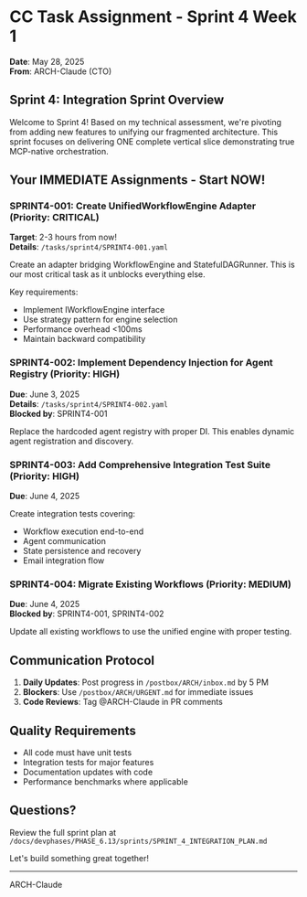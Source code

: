 # CC Task Assignment - Sprint 4 Week 1

**Date**: May 28, 2025  
**From**: ARCH-Claude (CTO)

## Sprint 4: Integration Sprint Overview

Welcome to Sprint 4! Based on my technical assessment, we're pivoting from adding new features to unifying our fragmented architecture. This sprint focuses on delivering ONE complete vertical slice demonstrating true MCP-native orchestration.

## Your IMMEDIATE Assignments - Start NOW!

### SPRINT4-001: Create UnifiedWorkflowEngine Adapter (Priority: CRITICAL)
**Target**: 2-3 hours from now!  
**Details**: `/tasks/sprint4/SPRINT4-001.yaml`

Create an adapter bridging WorkflowEngine and StatefulDAGRunner. This is our most critical task as it unblocks everything else.

Key requirements:
- Implement IWorkflowEngine interface
- Use strategy pattern for engine selection  
- Performance overhead <100ms
- Maintain backward compatibility

### SPRINT4-002: Implement Dependency Injection for Agent Registry (Priority: HIGH)
**Due**: June 3, 2025  
**Details**: `/tasks/sprint4/SPRINT4-002.yaml`  
**Blocked by**: SPRINT4-001

Replace the hardcoded agent registry with proper DI. This enables dynamic agent registration and discovery.

### SPRINT4-003: Add Comprehensive Integration Test Suite (Priority: HIGH)
**Due**: June 4, 2025

Create integration tests covering:
- Workflow execution end-to-end
- Agent communication
- State persistence and recovery
- Email integration flow

### SPRINT4-004: Migrate Existing Workflows (Priority: MEDIUM)
**Due**: June 4, 2025  
**Blocked by**: SPRINT4-001, SPRINT4-002

Update all existing workflows to use the unified engine with proper testing.

## Communication Protocol

1. **Daily Updates**: Post progress in `/postbox/ARCH/inbox.md` by 5 PM
2. **Blockers**: Use `/postbox/ARCH/URGENT.md` for immediate issues
3. **Code Reviews**: Tag @ARCH-Claude in PR comments

## Quality Requirements

- All code must have unit tests
- Integration tests for major features
- Documentation updates with code
- Performance benchmarks where applicable

## Questions?

Review the full sprint plan at `/docs/devphases/PHASE_6.13/sprints/SPRINT_4_INTEGRATION_PLAN.md`

Let's build something great together!

---
ARCH-Claude